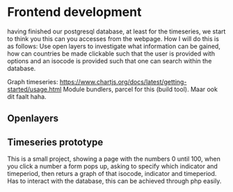 # Frontend development
having finished our postgresql database, at least for the timeseries, we start to think you this can you accesses from the webpage. How I will do this is as follows:
Use open layers to investigate what information can be gained, how can countries be made clickable such that the user is provided with options and an isocode is provided such that one can search within the database.

Graph timeseries:
https://www.chartjs.org/docs/latest/getting-started/usage.html
Module bundlers, parcel for this (build tool).
Maar ook dit faalt haha.

## Openlayers

## Timeseries prototype
This is a small project, showing a page with the numbers 0 until 100, when you click a number a form pops up, asking to specify which indicator and timeperiod, then returs a graph of that isocode, indicator and timeperiod.
Has to interact with the database, this can be achieved through php easily.
